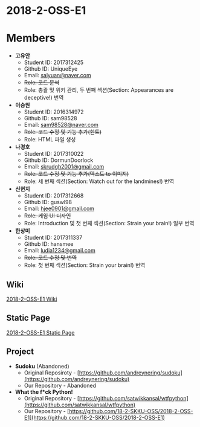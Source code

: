 # 2018-2-OSS-E1

# Members
* **고유안**
  - Student ID: 2017312425
  - Github ID: UniqueEye
  - Email: salyuan@naver.com
  - ~~Role: 코드 분석~~
  - Role: 총괄 및 위키 관리, 두 번째 섹션(Section: Appearances are deceptive!) 번역
* **이승원**
  - Student ID: 2016314972
  - Github ID: sam98528
  - Email: sam98528@naver.com
  - ~~Role: 코드 수정 및 기능 추가(힌트)~~
  - Role: HTML 파일 생성
* **나경호**
  - Student ID: 2017310022
  - Github ID: DormunDoorlock
  - Email: skrudgh2001@gmail.com
  - ~~Role: 코드 수정 및 기능 추가(텍스트 to 이미지)~~
  - Role: 세 번째 섹션(Section: Watch out for the landmines!) 번역
* **신현지**
  - Student ID: 2017312668
  - Github ID: guswl98
  - Email: hjee0901@gmail.com
  - ~~Role: 게임 UI 디자인~~
  - Role: Introduction 및 첫 번째 섹션(Section: Strain your brain!) 일부 번역
* **한상미**
  - Student ID: 2017311337
  - Github ID: hansmee
  - Email: ludia1234@gmail.com
  - ~~Role: 코드 수정 및 번역~~
  - Role: 첫 번째 섹션(Section: Strain your brain!) 번역

## Wiki
[2018-2-OSS-E1 Wiki](https://github.com/18-2-SKKU-OSS/2018-2-OSS-E1/wiki/Team-E1-Wiki)

## Static Page
[2018-2-OSS-E1 Static Page](http://54.180.101.97/wordpress/)

## Project
* **Sudoku** (Abandoned)
  - Original Reposiroty - [https://github.com/andreynering/sudoku](https://github.com/andreynering/sudoku)
  - Our Repository - Abandoned
* **What the f*ck Python!**
  - Original Repository - [https://github.com/satwikkansal/wtfpython](https://github.com/satwikkansal/wtfpython)
  - Our Repository - [https://github.com/18-2-SKKU-OSS/2018-2-OSS-E1](https://github.com/18-2-SKKU-OSS/2018-2-OSS-E1)
